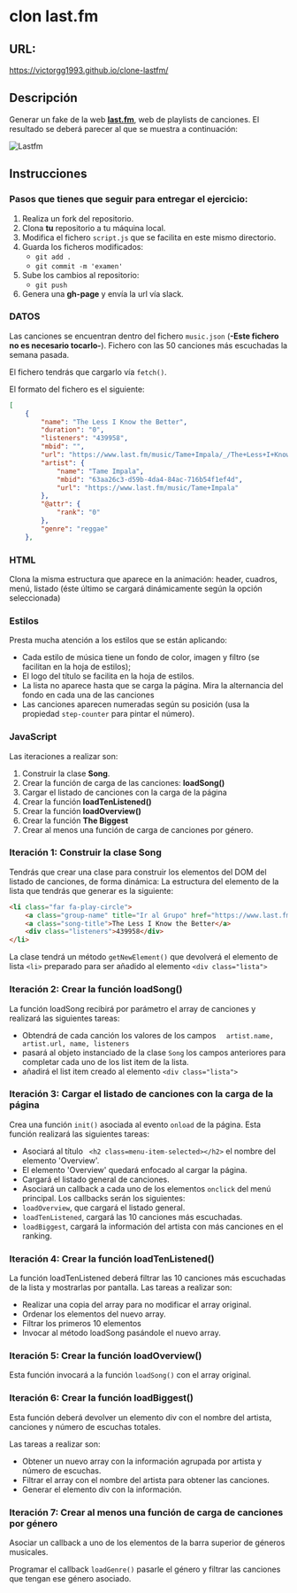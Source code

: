 # clon last.fm

## URL:

https://victorgg1993.github.io/clone-lastfm/

## Descripción

Generar un fake de la web  **[last.fm](https://www.last.fm/home)**, web de playlists de canciones. El resultado se deberá parecer al que se muestra a continuación:

![Lastfm](https://i.imgur.com/W6lRsdO.gif)


## Instrucciones

### Pasos que tienes que seguir para entregar el ejercicio:

1. Realiza un fork del repositorio.
2. Clona __tu__ repositorio a tu máquina local.
3. Modifica el fichero `script.js` que se facilita en este mismo directorio.
4. Guarda los ficheros modificados:
    - `git add .`
    - `git commit -m 'examen'`
5. Sube los cambios al repositorio:
    - `git push`
6. Genera una __gh-page__ y envía la url vía slack.

### DATOS

Las canciones se encuentran dentro del fichero `music.json` (**-Este fichero no es necesario tocarlo-**). Fichero con las 50 canciones más escuchadas la semana pasada. 

El fichero tendrás que cargarlo vía `fetch()`.

El formato del fichero es el siguiente:

```json
[
    {
        "name": "The Less I Know the Better",
        "duration": "0",
        "listeners": "439958",
        "mbid": "",
        "url": "https://www.last.fm/music/Tame+Impala/_/The+Less+I+Know+the+Better",
        "artist": {
            "name": "Tame Impala",
            "mbid": "63aa26c3-d59b-4da4-84ac-716b54f1ef4d",
            "url": "https://www.last.fm/music/Tame+Impala"
        },
        "@attr": {
            "rank": "0"
        },
        "genre": "reggae"
    },
  ```

### HTML  

Clona la misma estructura que aparece en la animación: header, cuadros, menú, listado (éste último se cargará dinámicamente según la opción seleccionada)

### Estilos
Presta mucha atención a los estilos que se están aplicando:

- Cada estilo de música tiene un fondo de color, imagen y filtro (se facilitan en la hoja de estilos);
- El logo del título se facilita en la hoja de estilos.
- La lista no aparece hasta que se carga la página. Mira la alternancia del fondo en cada una de las canciones
- Las canciones aparecen numeradas según su posición (usa la propiedad `step-counter` para pintar el número).


### JavaScript

Las iteraciones a realizar son:

1. Construir la clase **Song**.
2. Crear la función de carga de las canciones: **loadSong()**
3. Cargar el listado de canciones con la carga de la página
4. Crear la función **loadTenListened()**
5. Crear la función **loadOverview()**
6. Crear la función **The Biggest**
7. Crear al menos una función de carga de canciones por género.

### Iteración 1: Construir la clase Song

Tendrás que crear una clase para construir los elementos del DOM del listado de canciones, de forma dinámica:
La estructura del elemento de la lista que tendrás que generar es la siguiente:

```html
<li class="far fa-play-circle">
    <a class="group-name" title="Ir al Grupo" href="https://www.last.fm/music/Tame+Impala">Tame Impala</a>
    <a class="song-title">The Less I Know the Better</a>
    <div class="listeners">439958</div>
</li>
```
La clase tendrá un método `getNewElement()` que devolverá el elemento de lista `<li>` preparado para ser añadido al elemento `<div class="lista">`

### Iteración 2: Crear la función loadSong()

La función loadSong recibirá por parámetro el array de canciones y realizará las siguientes tareas:
- Obtendrá de cada canción los valores de los campos `  artist.name, artist.url, name, listeners` 
- pasará al objeto instanciado de la clase `Song` los campos anteriores para completar cada uno de los list item de la lista.
- añadirá el list item creado al elemento `<div class="lista">`

### Iteración 3: Cargar el listado de canciones con la carga de la página

Crea una función `init()` asociada al evento `onload` de la página. Esta función realizará las siguientes tareas:
- Asociará al título ` <h2 class=menu-item-selected></h2>` el nombre del elemento 'Overview'.
- El elemento 'Overview' quedará enfocado al cargar la página.
- Cargará el listado general de canciones.
- Asociará un callback a cada uno de los elementos `onclick` del menú principal. Los callbacks serán los siguientes:
- `loadOverview`, que cargará el listado general.
- `loadTenListened`,  cargará las 10 canciones más escuchadas.
- `loadBiggest`, cargará la información del artista con más canciones en el ranking.

### Iteración 4: Crear la función **loadTenListened()**

La función loadTenListened deberá filtrar las 10 canciones más escuchadas de la lista y mostrarlas por pantalla.
Las tareas a realizar son:
- Realizar una copia del array para no modificar el array original.
- Ordenar los elementos del nuevo array.
- Filtrar los primeros 10 elementos
- Invocar al método loadSong pasándole el nuevo array.

### Iteración 5: Crear la función **loadOverview()**

Esta función invocará a la función `loadSong()` con el array original.

### Iteración 6: Crear la función loadBiggest()

Esta función deberá devolver un elemento div con el nombre del artista, canciones y número de escuchas totales.

Las tareas a realizar son:
- Obtener un nuevo array con la información agrupada por artista y número de escuchas.
- Filtrar el array con el nombre del artista para obtener las canciones.
- Generar el elemento div con la información.

### Iteración 7: Crear al menos una función de carga de canciones por género

Asociar un callback a uno de los elementos de la barra superior de géneros musicales.

Programar el callback `loadGenre()` pasarle el género y filtrar las canciones que tengan ese género asociado.
